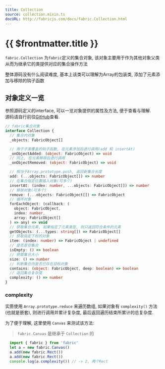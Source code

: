 ```yaml
---
title: Collection
source: collection.mixin.ts
docURL: http://fabricjs.com/docs/fabric.Collection.html
---
```


# {{ $frontmatter.title }}

`fabric.Collection` 为`fabric`定义的集合对象, 该对象主要用于作为其他对象父类从而为继承它的类提供对应的集合操作方法

整体源码没有什么阅读难度, 基本上该类可以理解为Array的包装类, 添加了元素添加与移除的钩子函数

## 对象定义一览

参照源码定义的interface, 可以一览对象提供的属性及方法, 便于查看与理解.  
源码请自行前往[GitHub](https://github1s.com/fabricjs/fabric.js/blob/HEAD/src/mixins/collection.mixin.ts)查看.

```typescript
// fabric集合对象
interface Collection {
  // 集合内对象
  _objects: FabricObject[]

  // 用于子类覆盖的钩子函数, 在元素添加后进行调用(add 和 insertAt)
  _onObjectAdded: (object: FabricObject) => void
  // 同上, 在元素移除后进行调用
  _onObjectRemoved: (object: FabricObject) => void

  // 相当于Array.prototype.push, 返回新集合长度
  add: (...objects: FabricObject[]) => number
  // 在集合指定位置插入对象(可多个)
  insertAt: (index: number, ...objects: FabricObject[]) => number
  // 移除对象(可多个)
  remove: (...objects: FabricObject[]) => FabricObject
  // 循环对象
  forEachObject: (callback: (
    object: FabricObject,
    index: number,
    array: FabricObject[]
  ) => any) => void
  // 获取集合元素, 如果指定了元素类型, 则只返回符合条件的元素
  getObjects: (...types: string[]) => FabricObject[]
  // 获取指定下标的对象
  item: (index: number) => FabricObject | undefined
  // 是否是空集合
  isEmpty: () => boolean
  // 获取集合大小
  size: () => number
  // 判断集合内是否已存在目标对象
  contains: (object: FabricObject, deep: boolean) => boolean
  // 返回集合复杂度
  complexity: () => number
}
```

### complexity

实质使用 `Array.prototype.reduce` 来遍历数组, 如果对象有 `complexity()` 方法(也就是嵌套), 则进行调用并累计复杂度, 最后返回遍历结束所累计的总复杂度.

为了便于理解, 这里使用 `Canvas` 来测试该方法:
> `fabric.Canvas` 是继承于 `Collection` 的

```typescript
  import { fabric } from 'fabric'
  let a = new fabric.Canvas()
  a.add(new fabric.Rect())
  a.add(new fabric.Rect())
  console.log(a.complexity()) // -> 2, 两个Rect
```

